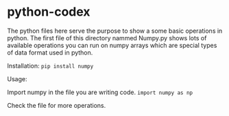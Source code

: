 # python-codex

<p>The python files here serve the purpose to show a some basic operations in python. The first file of this directory nammed Numpy.py shows lots of available 
  operations you can run on numpy arrays which are special types of data format used in python. </p>
<p>Installation: <code>pip install numpy</code></p>
<p>Usage:</p>
<p>Import numpy in the file you are writing code. <code>import numpy as np</code> </p>
<p>Check the file for more operations.</p>
